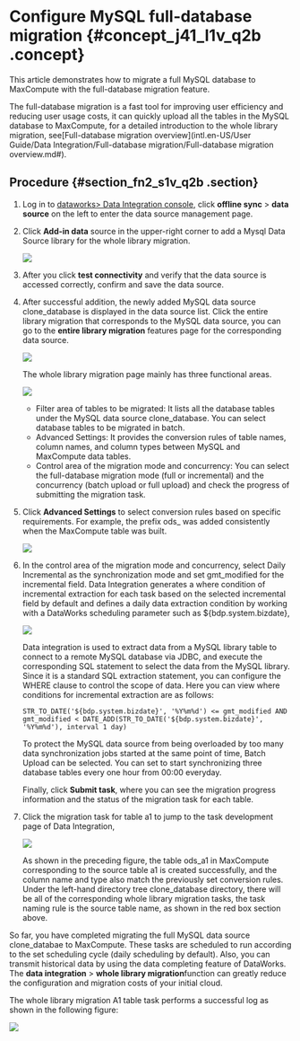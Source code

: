 # Configure MySQL full-database migration {#concept_j41_l1v_q2b .concept}

This article demonstrates how to migrate a full MySQL database to MaxCompute with the full-database migration feature.

The full-database migration is a fast tool for improving user efficiency and reducing user usage costs, it can quickly upload all the tables in the MySQL database to MaxCompute, for a detailed introduction to the whole library migration, see[Full-database migration overview](intl.en-US/User Guide/Data Integration/Full-database migration/Full-database migration overview.md#).

## Procedure {#section_fn2_s1v_q2b .section}

1.  Log in to [dataworks\> Data Integration console](https://account.alibabacloud.com/login/login.htm), click **offline sync** \> **data source** on the left to enter the data source management page.
2.  Click **Add-in data** source in the upper-right corner to add a Mysql Data Source library for the whole library migration.

    ![](images/8560_en-US.png)

3.  After you click **test connectivity** and verify that the data source is accessed correctly, confirm and save the data source.
4.  After successful addition, the newly added MySQL data source clone\_database is displayed in the data source list. Click the entire library migration that corresponds to the MySQL data source, you can go to the **entire library migration** features page for the corresponding data source.

    ![](images/8562_en-US.png)

    The whole library migration page mainly has three functional areas.

    ![](images/8563_en-US.png)

    -   Filter area of tables to be migrated: It lists all the database tables under the MySQL data source clone\_database. You can select database tables to be migrated in batch.
    -   Advanced Settings: It provides the conversion rules of table names, column names, and column types between MySQL and MaxCompute data tables.
    -   Control area of the migration mode and concurrency: You can select the full-database migration mode \(full or incremental\) and the concurrency \(batch upload or full upload\) and check the progress of submitting the migration task.
5.  Click **Advanced Settings** to select conversion rules based on specific requirements. For example, the prefix ods\_ was added consistently when the MaxCompute table was built.

    ![](images/8564_en-US.png)

6.  In the control area of the migration mode and concurrency, select Daily Incremental as the synchronization mode and set gmt\_modified for the incremental field. Data Integration generates a where condition of incremental extraction for each task based on the selected incremental field by default and defines a daily data extraction condition by working with a DataWorks scheduling parameter such as $\{bdp.system.bizdate\},

    ![](images/8565_en-US.png)

    Data integration is used to extract data from a MySQL library table to connect to a remote MySQL database via JDBC, and execute the corresponding SQL statement to select the data from the MySQL library. Since it is a standard SQL extraction statement, you can configure the WHERE clause to control the scope of data. Here you can view where conditions for incremental extraction are as follows:

    ```
    STR_TO_DATE('${bdp.system.bizdate}', '%Y%m%d') <= gmt_modified AND gmt_modified < DATE_ADD(STR_TO_DATE('${bdp.system.bizdate}', '%Y%m%d'), interval 1 day)
    ```

    To protect the MySQL data source from being overloaded by too many data synchronization jobs started at the same point of time, Batch Upload can be selected. You can set to start synchronizing three database tables every one hour from 00:00 everyday.

    Finally, click **Submit task**, where you can see the migration progress information and the status of the migration task for each table.

7.  Click the migration task for table a1 to jump to the task development page of Data Integration,

    ![](images/8566_en-US.png)

    As shown in the preceding figure, the table ods\_a1 in MaxCompute corresponding to the source table a1 is created successfully, and the column name and type also match the previously set conversion rules. Under the left-hand directory tree clone\_database directory, there will be all of the corresponding whole library migration tasks, the task naming rule is the source table name, as shown in the red box section above.


So far, you have completed migrating the full MySQL data source clone\_databae to MaxCompute. These tasks are scheduled to run according to the set scheduling cycle \(daily scheduling by default\). Also, you can transmit historical data by using the data completing feature of DataWorks. The **data integration** \> **whole library migration**function can greatly reduce the configuration and migration costs of your initial cloud.

The whole library migration A1 table task performs a successful log as shown in the following figure:

![](images/8567_en-US.png)

